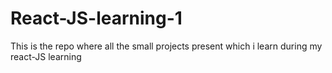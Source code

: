 # React-JS-learning-1
This is the repo where all the small projects present which i learn during my react-JS learning

